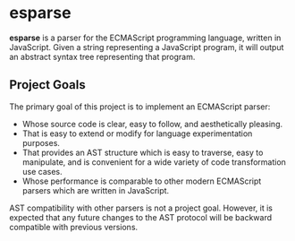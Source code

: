 # esparse #

**esparse** is a parser for the ECMAScript programming language, written in
JavaScript. Given a string representing a JavaScript program, it will output
an abstract syntax tree representing that program.

## Project Goals ##

The primary goal of this project is to implement an ECMAScript parser:

- Whose source code is clear, easy to follow, and aesthetically pleasing.
- That is easy to extend or modify for language experimentation purposes.
- That provides an AST structure which is easy to traverse, easy to
  manipulate, and is convenient for a wide variety of code transformation
  use cases.
- Whose performance is comparable to other modern ECMAScript parsers
  which are written in JavaScript.

AST compatibility with other parsers is not a project goal.  However, it
is expected that any future changes to the AST protocol will be backward
compatible with previous versions.
